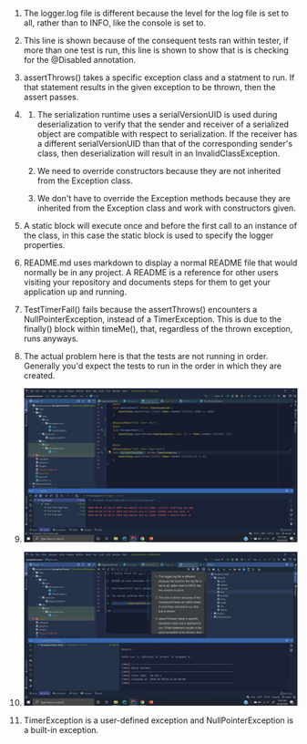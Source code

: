 1. The logger.log file is different because the level for the log file is set to all, rather than to INFO, like the console is set to.

2. This line is shown because of the consequent tests ran within tester, if more than one test is run, this line is shown to show that is is checking for the @Disabled annotation.

3. assertThrows() takes a specific exception class and a statment to run. If that statement results in the given exception to be thrown, then the assert passes.

4.
    1. The serialization runtime uses a serialVersionUID is used during deserialization to verify that the sender and receiver of a serialized object are compatible with respect to serialization. If the receiver has a different serialVersionUID than that of the corresponding sender's class, then deserialization will result in an InvalidClassException.
    
    2. We need to override constructors because they are not inherited from the Exception class.
    
    3. We don't have to override the Exception methods because they are inherited from the Exception class and work with constructors given.
    
5. A static block will execute once and before the first call to an instance of the class, in this case the static block is used to specify the logger properties.

6. README.md uses markdown to display a normal README file that would normally be in any project. A README is a reference for other users visiting your repository and documents steps for them to get your application up and running.

7. TestTimerFail() fails because the assertThrows() encounters a NullPointerException, instead of a TimerException. This is due to the finally() block within timeMe(), that, regardless of the thrown exception, runs anyways.

8. The actual problem here is that the tests are not running in order. Generally you'd expect the tests to run in the order in which they are created.

9. ![Alt text](passingTests.png "Passing Tests")

10. ![Alt text](passingTests-Maven.png "Passing Tests")

11. TimerException is a user-defined exception and NullPointerException is a built-in exception.